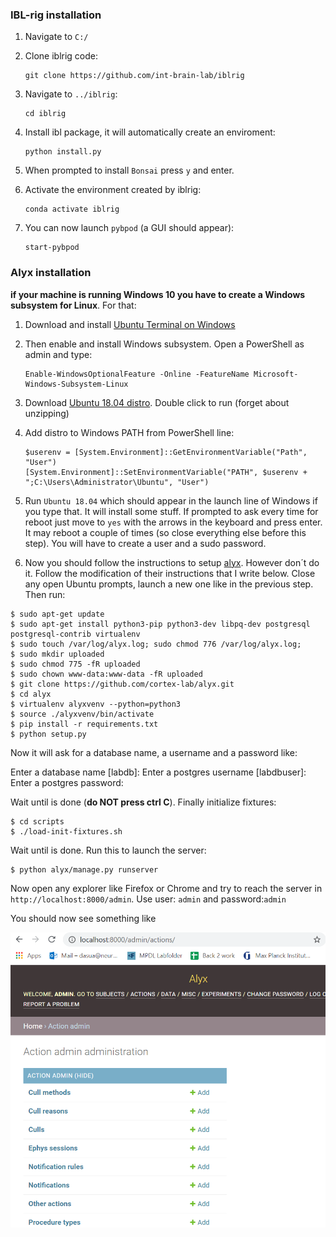 ### IBL-rig installation

1. Navigate to `C:/`
2. Clone iblrig code:

    ```commandline
    git clone https://github.com/int-brain-lab/iblrig
    ```
   
3. Navigate to `../iblrig`:

    ````commandline
    cd iblrig
    ````

4. Install ibl package, it will automatically create an
enviroment:
    
   ```commandline
   python install.py
   ```
   
5. When prompted to install `Bonsai` press `y` and enter.

6. Activate the environment created by iblrig:

    ```commandline
   conda activate iblrig
    ```
   
7. You can now launch `pybpod` (a GUI should appear):

    ```commandline
   start-pybpod
    ```
   
### Alyx installation

**if your machine is running Windows 10 you have to create
a Windows subsystem for Linux**. For that:

1. Download and install 
[Ubuntu Terminal on Windows](https://www.microsoft.com/store/productId/9NBLGGH4MSV6)

2. Then enable and install Windows subsystem. Open a PowerShell as admin and type:

    ```commandline
    Enable-WindowsOptionalFeature -Online -FeatureName Microsoft-Windows-Subsystem-Linux
   ```

3. Download [Ubuntu 18.04 distro](https://aka.ms/wsl-ubuntu-1804). Double click to run (forget about unzipping)

4. Add distro to Windows PATH from PowerShell line:

    ```commandline
    $userenv = [System.Environment]::GetEnvironmentVariable("Path", "User")
    [System.Environment]::SetEnvironmentVariable("PATH", $userenv + ";C:\Users\Administrator\Ubuntu", "User")
    ```

5. Run `Ubuntu 18.04` which should appear in the launch line of Windows if you type that. It will install some stuff.
If prompted to ask every time for reboot just move to `yes` with the arrows in the keyboard and press enter. It may
reboot a couple of times (so close everything else before this step). You will have to
create a user and a sudo password.

6. Now you should follow the instructions to setup [alyx](https://github.com/cortex-lab/alyx). However don´t do it.
Follow the modification of their instructions that I write below. Close any open Ubuntu prompts, launch a new one
like in the previous step. Then run:

```commandline
$ sudo apt-get update
$ sudo apt-get install python3-pip python3-dev libpq-dev postgresql postgresql-contrib virtualenv
$ sudo touch /var/log/alyx.log; sudo chmod 776 /var/log/alyx.log;
$ sudo mkdir uploaded
$ sudo chmod 775 -fR uploaded
$ sudo chown www-data:www-data -fR uploaded
$ git clone https://github.com/cortex-lab/alyx.git
$ cd alyx
$ virtualenv alyxvenv --python=python3
$ source ./alyxvenv/bin/activate
$ pip install -r requirements.txt
$ python setup.py
```

Now it will ask for a database name, a username and a password like:

Enter a database name [labdb]:
Enter a postgres username [labdbuser]:
Enter a postgres password:

Wait until is done (**do NOT press ctrl C**). Finally 
initialize fixtures:
```commandline
$ cd scripts
$ ./load-init-fixtures.sh
```

Wait until is done. Run this to launch the server:

```commandline
$ python alyx/manage.py runserver
```

Now open any explorer like Firefox or Chrome and try to reach the server
in `http://localhost:8000/admin`. Use user: `admin` and password:`admin`

You should now see something like

![snapshot](images/snapshot_alyx.PNG)
